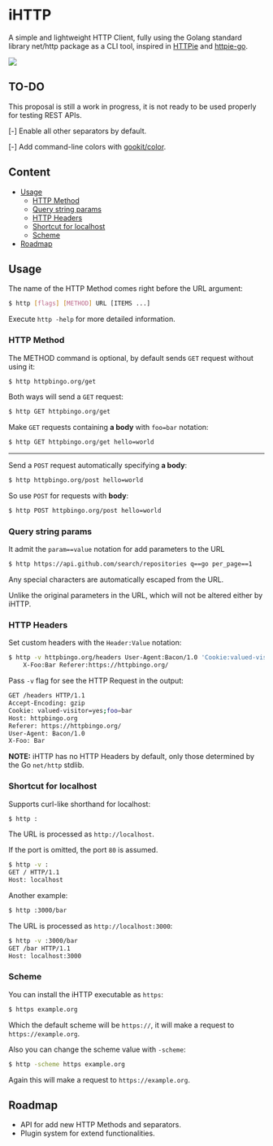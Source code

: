 
# iHTTP

A simple and lightweight HTTP Client, fully using the Golang standard library net/http package as a CLI tool, 
inspired in [HTTPie](https://github.com/httpie/httpie) and [httpie-go](https://github.com/nojima/httpie-go).

![](https://i.imgur.com/yzht15h.gif)

## TO-DO

This proposal is still a work in progress, it is not ready to be used properly for testing REST APIs.

[-] Enable all other separators by default.

[-] Add command-line colors with [gookit/color](https://github.com/gookit/color).

## Content

* [Usage](#usage)
  * [HTTP Method](#http-method)
  * [Query string params](#query-string-params)
  * [HTTP Headers](#http-headers)
  * [Shortcut for localhost](#shortcut-for-localhost)
  * [Scheme](#scheme)
* [Roadmap](#roadmap)

## Usage

The name of the HTTP Method comes right before the URL argument:

```bash
$ http [flags] [METHOD] URL [ITEMS ...]
```

Execute `http -help` for more detailed information.

### HTTP Method

The METHOD command is optional, by default sends `GET` request without using it:

```bash
$ http httpbingo.org/get
```

Both ways will send a `GET` request:

```bash
$ http GET httpbingo.org/get
```

Make `GET` requests containing **a body** with `foo=bar` notation:

```bash
$ http GET httpbingo.org/get hello=world
```

---

Send a `POST` request automatically specifying **a body**:

```bash
$ http httpbingo.org/post hello=world
```

So use `POST` for requests with **body**:

```bash
$ http POST httpbingo.org/post hello=world
```

### Query string params

It admit the `param==value` notation for add parameters to the URL

```bash
$ http https://api.github.com/search/repositories q==go per_page==1
```

Any special characters are automatically escaped from the URL.

Unlike the original parameters in the URL, which will not be altered either by iHTTP.

### HTTP Headers

Set custom headers with the `Header:Value` notation:

```bash
$ http -v httpbingo.org/headers User-Agent:Bacon/1.0 'Cookie:valued-visitor=yes;foo=bar' \
    X-Foo:Bar Referer:https://httpbingo.org/
```

Pass `-v` flag for see the HTTP Request in the output:

```bash
GET /headers HTTP/1.1
Accept-Encoding: gzip
Cookie: valued-visitor=yes;foo=bar
Host: httpbingo.org
Referer: https://httpbingo.org/
User-Agent: Bacon/1.0
X-Foo: Bar
```

**NOTE:** iHTTP has no HTTP Headers by default, only those determined by the Go `net/http` stdlib.

### Shortcut for localhost

Supports curl-like shorthand for localhost:

```bash
$ http :
```

The URL is processed as `http://localhost`.

If the port is omitted, the port `80` is assumed.

```bash
$ http -v :
GET / HTTP/1.1
Host: localhost
```

Another example:

```bash
$ http :3000/bar
```

The URL is processed as `http://localhost:3000`:

```bash
$ http -v :3000/bar
GET /bar HTTP/1.1
Host: localhost:3000
```

### Scheme

You can install the iHTTP executable as `https`:

```bash
$ https example.org 
```

Which the default scheme will be `https://`, it will make a request to `https://example.org`.

Also you can change the scheme value with `-scheme`:

```bash
$ http -scheme https example.org
```

Again this will make a request to `https://example.org`.

## Roadmap

- API for add new HTTP Methods and separators.
- Plugin system for extend functionalities.
